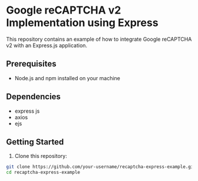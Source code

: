 # Google reCAPTCHA v2 Implementation using Express

This repository contains an example of how to integrate Google reCAPTCHA v2 with an Express.js application.

## Prerequisites

- Node.js and npm installed on your machine

## Dependencies

- express js
- axios
- ejs

## Getting Started

1. Clone this repository:

```bash
git clone https://github.com/your-username/recaptcha-express-example.git
cd recaptcha-express-example
```


